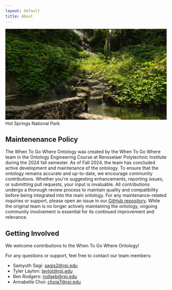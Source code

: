 ```yaml
---
layout: default
title: About
---
```

![Project Photo](images/HotSpringsNationalPark.jpg)
Hot Springs National Park

## Maintenenance Policy

The When To Go Where Ontology was created by the When To Go Where team in the Ontology Engineering Course at Rensselaer Polytechnic Institute during the 2024 fall semester. As of Fall 2024, the team has concluded active development and maintenance of the ontology. To ensure that the ontology remains accurate and up-to-date, we encourage community contributions. Whether you're suggesting enhancements, reporting issues, or submitting pull requests, your input is invaluable. All contributions undergo a thorough review process to maintain quality and compatibility before being integrated into the main ontology. For any maintenance-related inquiries or support, please open an issue in our [GitHub repository](https://github.com/tetherless-world/ontology-engineering/tree/when-to-go-where). While the original team is no longer actively maintaining the ontology, ongoing community involvement is essential for its continued improvement and relevance.

## Getting Involved
We welcome contributions to the When To Go Where Ontology!

For any questions or support, feel free to contact our team members:
- Samyuth Sagi: sagis2@rpi.edu
- Tyler Layton: laytot@rpi.edu
- Ben Rodgers: rodgeb@rpi.edu
- Annabelle Choi: choia7@rpi.edu